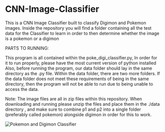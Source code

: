 # CNN-Image-Classifier
This is a CNN Image Classifier built to classify Digimon and Pokemon images. Inside the repository you will find a folder containing all the test data for the Classifier to learn in order to then determine whether the image is a pokemon or a digimon

PARTS TO RUNNING:

This program is all contained within the poke_digi_classifier.py, In order for it to run properly, please have the most current version of python installed Also, before running the program, our data folder should lay in the same directory as the .py file. Within the data folder, there are two more folders. If the data folder does not meet these requirements of being in the same directory, then the program will not be able to run due to being unable to access the data.

Note: 
The image files are all in zip files within this repository. 
When downloading and running please unzip the files and place them in the ./data directory , and make sure to combine p1 and p2 into a single folder (preferably called pokemon) alongside digimon in order for this to work.

![Pokemon and Digimon Classifier]([http://url/to/img.png](https://miro.medium.com/v2/resize:fit:1358/1*Dn91a1lhC92jAArVTFLvcg.png)https://miro.medium.com/v2/resize:fit:1358/1*Dn91a1lhC92jAArVTFLvcg.png)
